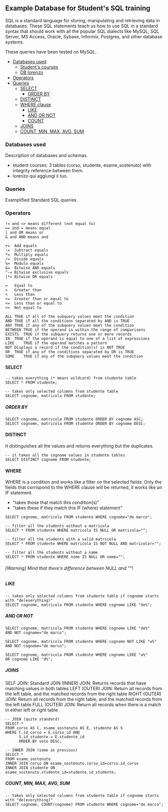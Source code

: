 ## Example Database for Student's SQL training
SQL is a standard language for storing, manipulating and retrieving data in databases.
These SQL statements teach us how to use SQL in a standard syntax that should work with all the popular SQL dialects like MySQL, SQL Server, MS Access, Oracle, Sybase, Informix, Postgres, and other database systems.

These queries have been tested on MySQL.

<!--ts-->
   * [Databases used](#databases-used)
        * [Student's courses](#students_courses)
        * [DB lorenzo](#)
   * [Operators](#operators)
   * [Queries](#queries)
        * [SELECT](#select)
            * [ORDER BY](#order-by)
        * [DISTINCT](#distinct)
        * [WHERE clause](#where)
            * [LIKE](#like)
            * [AND OR NOT](#and-or-not)
            * [COUNT](#count)
        * [JOINS](#joins)
        * [COUNT, MIN, MAX, AVG, SUM](#count-min-max-avg-sum)
<!--te-->

### Databases used
Description of databases and schemas.
- student courses: 3 tables (corso, studente, esame_sostenuto) with integrity reference between them.
- lorenzo qui aggiungi il tuo.

### Queries
Examplified Standard SQL queries.

### Operators

````
!= and <> means different (not equal to)
== and = means equal
| and OR means or
& and AND means and

+=	Add equals
-=	Subtract equals
*=	Multiply equals
/=	Divide equals
%=	Modulo equals
&=	Bitwise AND equals
^-=	Bitwise exclusive equals
|*=	Bitwise OR equals

=	Equal to	
>	Greater than	
<	Less than	
>=	Greater than or equal to	
<=	Less than or equal to	
<>	Not equal to

ALL	TRUE if all of the subquery values meet the condition	
AND	TRUE if all the conditions separated by AND is TRUE	
ANY	TRUE if any of the subquery values meet the condition	
BETWEEN	TRUE if the operand is within the range of comparisons	
EXISTS	TRUE if the subquery returns one or more records	
IN	TRUE if the operand is equal to one of a list of expressions	
LIKE	TRUE if the operand matches a pattern	
NOT	Displays a record if the condition(s) is NOT TRUE	
OR	TRUE if any of the conditions separated by OR is TRUE	
SOME	TRUE if any of the subquery values meet the condition
````

#### SELECT

````
-- takes everything (* means wildcard) from studente table
SELECT * FROM studente;

-- takes only selected columns from studente table
SELECT cognome, matricola FROM studente;
````

##### ORDER BY
````
SELECT cognome, matricola FROM studente ORDER BY cognome ASC;
SELECT cognome, matricola FROM studente ORDER BY cognome DESC;
````


#### DISTINCT
It distinguishes all the values and returns everything but the duplicates.
````
-- it takes all the cognome values in studente tables
SELECT DISTINCT cognome FROM studente;
````

#### WHERE
WHERE is a condition and works like a filter on the selected fields.
Only the fields that corrispond to the WHERE clause will be returned, it works like an IF statement.
- "takes those that match this condition(s)"
- "takes these if they match this IF (where) statement"

````
SELECT cognome, matricola FROM studente WHERE cognome="de marco";

-- filter all the students without a matricola
SELECT * FROM studente WHERE matricola IS NULL OR matricola="";

-- filter all the students with a valid matricola
SELECT * FROM studente WHERE matricola IS NOT NULL AND matricola!="";

-- filter all the students without a name 
SELECT * FROM studente WHERE nome IS NULL OR nome="";
````
###### [Warning] *Mind that there's difference between NULL and ""!*


##### LIKE
````
-- takes only selected columns from studente table if cognome starts with "de(everything)"
SELECT cognome, matricola FROM studente WHERE cognome LIKE "de%";
````

##### AND OR NOT
````
SELECT cognome, matricola FROM studente WHERE cognome LIKE "de%" 
AND NOT cognome="de marco";

SELECT cognome, matricola FROM studente WHERE cognome NOT LIKE "w%"
AND NOT cognome="de marco";

SELECT cognome, matricola FROM studente WHERE cognome LIKE "w%"
OR cognome LIKE "d%";
````

##### JOINS
SELF JOIN: Standard JOIN
(INNER) JOIN: Returns records that have matching values in both tables
LEFT (OUTER) JOIN: Return all records from the left table, and the matched records from the right table
RIGHT (OUTER) JOIN: Return all records from the right table, and the matched records from the left table
FULL (OUTER) JOIN: Return all records when there is a match in either left or right table

````
-- JOIN (quite standard)
SELECT *
FROM corso AS C, esame_sostenuto AS E, studente AS S
WHERE C.id_corso = E.corso_id AND 
      S.id_studente = E.studente_id
      ORDER BY voto DESC;

-- INNER JOIN (same as previous)
SELECT *
FROM esame_sostenuto
INNER JOIN corso ON esame_sostenuto.corso_id=corso.id_corso
INNER JOIN studente ON esame_sostenuto.studente_id=studente.id_studente;
````

##### COUNT, MIN, MAX, AVG, SUM
````
-- takes only selected columns from studente table if cognome starts with "de(everything)"
SELECT cognome, COUNT(cognome) FROM studente WHERE cognome="de marco";



````


